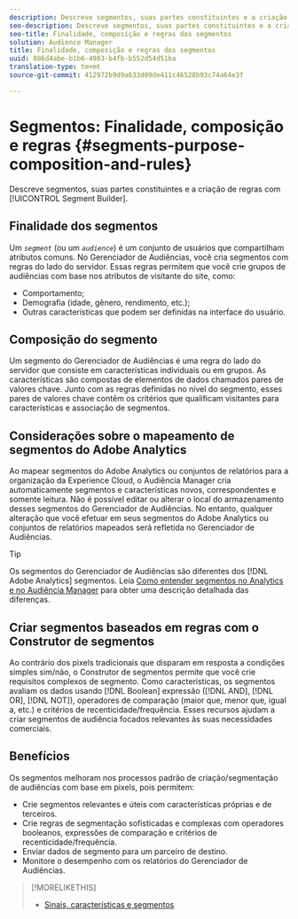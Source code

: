 ```yaml
---
description: Descreve segmentos, suas partes constituintes e a criação de regras com o Construtor de segmentos.
seo-description: Descreve segmentos, suas partes constituintes e a criação de regras com o Construtor de segmentos.
seo-title: Finalidade, composição e regras dos segmentos
solution: Audience Manager
title: Finalidade, composição e regras dos segmentos
uuid: 886d4abe-b1b6-4983-b4fb-b552d54d51ba
translation-type: tm+mt
source-git-commit: 412972b9d9a633d09de411c46528b93c74a64e3f

---
```



# Segmentos: Finalidade, composição e regras {#segments-purpose-composition-and-rules}

Descreve segmentos, suas partes constituintes e a criação de regras com [!UICONTROL Segment Builder].

## Finalidade dos segmentos

Um *`segment`* (ou um *`audience`*) é um conjunto de usuários que compartilham atributos comuns. No Gerenciador de Audiências, você cria segmentos com regras do lado do servidor. Essas regras permitem que você crie grupos de audiências com base nos atributos de visitante do site, como:

* Comportamento;
* Demografia (idade, gênero, rendimento, etc.);
* Outras características que podem ser definidas na interface do usuário.

## Composição do segmento

Um segmento do Gerenciador de Audiências é uma regra do lado do servidor que consiste em características individuais ou em grupos. As características são compostas de elementos de dados chamados pares de valores chave. Junto com as regras definidas no nível do segmento, esses pares de valores chave contêm os critérios que qualificam visitantes para características e associação de segmentos.

## Considerações sobre o mapeamento de segmentos do Adobe Analytics

Ao mapear segmentos do Adobe Analytics ou conjuntos de relatórios para a organização da Experience Cloud, o Audiência Manager cria automaticamente segmentos e características novos, correspondentes e somente leitura. Não é possível editar ou alterar o local do armazenamento desses segmentos do Gerenciador de Audiências. No entanto, qualquer alteração que você efetuar em seus segmentos do Adobe Analytics ou conjuntos de relatórios mapeados será refletida no Gerenciador de Audiências.

>[!TIP]
>
>Os segmentos do Gerenciador de Audiências são diferentes dos [!DNL Adobe Analytics] segmentos. Leia [Como entender segmentos no Analytics e no Audiência Manager](https://docs.adobe.com/content/help/en/analytics/integration/audience-analytics/audience-analytics-workflow/aam-analytics-segments.html) para obter uma descrição detalhada das diferenças.

## Criar segmentos baseados em regras com o Construtor de segmentos

Ao contrário dos pixels tradicionais que disparam em resposta a condições simples sim/não, o Construtor de segmentos permite que você crie requisitos complexos de segmento. Como características, os segmentos avaliam os dados usando [!DNL Boolean] expressão ([!DNL AND], [!DNL OR], [!DNL NOT]), operadores de comparação (maior que, menor que, igual a, etc.) e critérios de recenticidade/frequência. Esses recursos ajudam a criar segmentos de audiência focados relevantes às suas necessidades comerciais.

## Benefícios

Os segmentos melhoram nos processos padrão de criação/segmentação de audiências com base em pixels, pois permitem:

* Crie segmentos relevantes e úteis com características próprias e de terceiros.
* Crie regras de segmentação sofisticadas e complexas com operadores booleanos, expressões de comparação e critérios de recenticidade/frequência.
* Enviar dados de segmento para um parceiro de destino.
* Monitore o desempenho com os relatórios do Gerenciador de Audiências.

>[!MORELIKETHIS]
>
>* [Sinais, características e segmentos](../../reference/signal-trait-segment.md)

